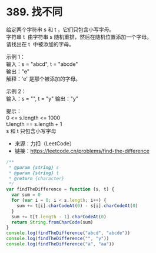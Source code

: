 # 389. 找不同

给定两个字符串 s 和 t ，它们只包含小写字母。  
字符串 t  由字符串 s 随机重排，然后在随机位置添加一个字母。  
请找出在 t  中被添加的字母。

示例 1：  
输入：s = "abcd", t = "abcde"  
输出："e"  
解释：'e' 是那个被添加的字母。

示例 2：  
输入：s = "", t = "y"
输出："y"

提示：  
0 <= s.length <= 1000  
t.length == s.length + 1  
s 和 t 只包含小写字母

- 来源：力扣（LeetCode）  
- 链接：https://leetcode.cn/problems/find-the-difference

```javascript
/**
 * @param {string} s
 * @param {string} t
 * @return {character}
 */
var findTheDifference = function (s, t) {
  var sum = 0
  for (var i = 0; i < s.length; i++) {
    sum += t[i].charCodeAt(0) - s[i].charCodeAt(0)
  }
  sum += t[t.length - 1].charCodeAt(0)
  return String.fromCharCode(sum)
}
console.log(findTheDifference("abcd", "abcde"))
console.log(findTheDifference("", "y"))
console.log(findTheDifference("a", "aa"))
```
